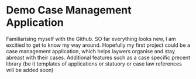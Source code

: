 # Demo Case Management Application

Familiarising myself with the Github. SO far everything looks new, I am excitied to get to know my way around.
Hopefully my first project could be a case management application, which helps laywers organise and stay abreast with their cases. 
Additional features such as a case specific precent library (be it templates of applications or statuory or case law references will be added soon)
